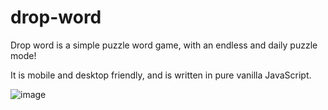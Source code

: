 # drop-word

Drop word is a simple puzzle word game, with an endless and daily puzzle mode!

It is mobile and desktop friendly, and is written in pure vanilla JavaScript.

![image](https://user-images.githubusercontent.com/1131494/156527269-029ed847-29ee-4eee-8c0f-40b6d45407bf.png)
